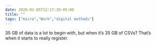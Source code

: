 ```yaml
---
date: 2020-02-05T12:17:20-05:00
title: ""
tags: ["micro","Work","digital methods"]
---
```

35 GB of data is a lot to begin with, but when it’s 35 GB of CSVs? That’s when it starts to really register.
